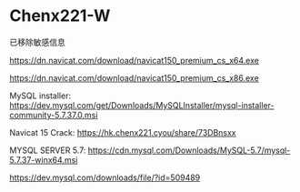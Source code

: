 # Chenx221-W
已移除敏感信息

https://dn.navicat.com/download/navicat150_premium_cs_x64.exe

https://dn.navicat.com/download/navicat150_premium_cs_x86.exe

MySQL installer: https://dev.mysql.com/get/Downloads/MySQLInstaller/mysql-installer-community-5.7.37.0.msi

Navicat 15 Crack: https://hk.chenx221.cyou/share/73DBnsxx

MYSQL SERVER 5.7: https://cdn.mysql.com/Downloads/MySQL-5.7/mysql-5.7.37-winx64.msi

https://dev.mysql.com/downloads/file/?id=509489
